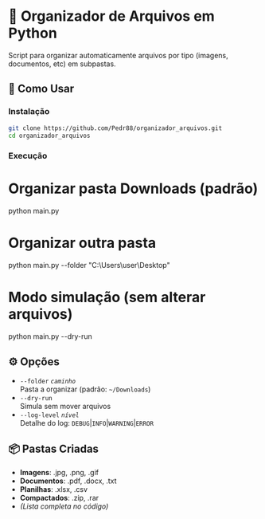 # 📂 Organizador de Arquivos em Python

Script para organizar automaticamente arquivos por tipo (imagens, documentos, etc) em subpastas.

## 🚀 Como Usar

### Instalação
```bash
git clone https://github.com/Pedr88/organizador_arquivos.git
cd organizador_arquivos
```
### Execução

# Organizar pasta Downloads (padrão)
python main.py

# Organizar outra pasta
python main.py --folder "C:\Users\user\Desktop"

# Modo simulação (sem alterar arquivos)
python main.py --dry-run

## ⚙️ Opções
- `--folder` *`caminho`*  
  Pasta a organizar (padrão: `~/Downloads`)
- `--dry-run`  
  Simula sem mover arquivos
- `--log-level` *`nível`*  
  Detalhe do log: `DEBUG`|`INFO`|`WARNING`|`ERROR`

## 📦 Pastas Criadas
- **Imagens**: .jpg, .png, .gif  
- **Documentos**: .pdf, .docx, .txt  
- **Planilhas**: .xlsx, .csv  
- **Compactados**: .zip, .rar  
- *(Lista completa no código)*